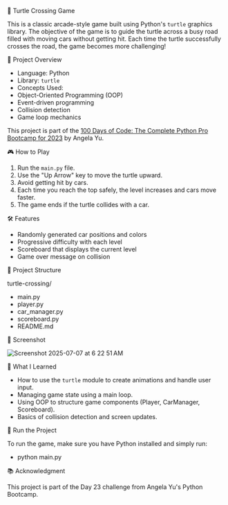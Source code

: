 🐢 Turtle Crossing Game

This is a classic arcade-style game built using Python's `turtle` graphics library. The objective of the game is to guide the turtle across a busy road filled with moving cars without getting hit. Each time the turtle successfully crosses the road, the game becomes more challenging!


 🚀 Project Overview


*  Language: Python
*  Library: `turtle`
*  Concepts Used:
  *  Object-Oriented Programming (OOP)
  *  Event-driven programming
  *  Collision detection
  *  Game loop mechanics

This project is part of the [100 Days of Code: The Complete Python Pro Bootcamp for 2023](https://www.udemy.com/course/100-days-of-code/) by Angela Yu.


🎮 How to Play

1. Run the `main.py` file.
2. Use the "Up Arrow" key to move the turtle upward.
3. Avoid getting hit by cars.
4. Each time you reach the top safely, the level increases and cars move faster.
5. The game ends if the turtle collides with a car.


🛠 Features

* Randomly generated car positions and colors
* Progressive difficulty with each level
* Scoreboard that displays the current level
* Game over message on collision


🧩 Project Structure

turtle-crossing/

*  main.py
*  player.py
*  car_manager.py
*  scoreboard.py
*  README.md


📸 Screenshot

![Screenshot 2025-07-07 at 6 22 51 AM](https://github.com/user-attachments/assets/70ad0bf0-d7d9-4795-becb-dab18763130b)


🧠 What I Learned

*  How to use the `turtle` module to create animations and handle user input.
*  Managing game state using a main loop.
*  Using OOP to structure game components (Player, CarManager, Scoreboard).
*  Basics of collision detection and screen updates.



🏁 Run the Project

To run the game, make sure you have Python installed and simply run:
* python main.py


📚 Acknowledgment

This project is part of the Day 23 challenge from Angela Yu's Python Bootcamp.
